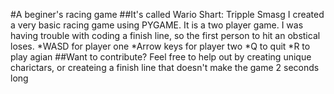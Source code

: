 #A beginer's racing game
##It's called Wario Shart: Tripple Smasg
I created a very basic racing game using PYGAME. It is a two player game. I was having trouble with coding a finish line, so the first person to hit an obstical loses.
*WASD for player one
*Arrow keys for player two
*Q to quit
*R to play agian
##Want to contribute?
Feel free to help out by creating unique charictars, or createing a finish line that doesn't make the game 2 seconds long
